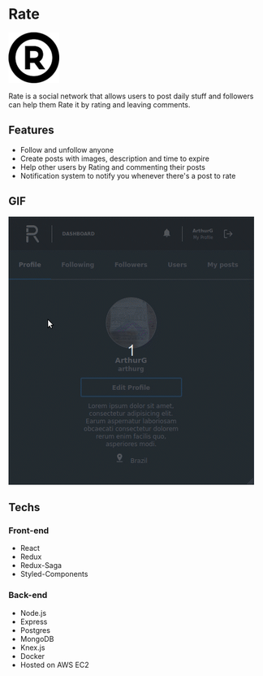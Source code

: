 # Rate
<img src="https://github.com/Arthurgallina1/Rate/blob/master/frontend/src/assets/marca-comercial.svg" alt="alt text" width="100" height="100">

Rate is a social network that allows users to post daily stuff and followers can help them Rate it by rating and leaving comments.

## Features

- Follow and unfollow anyone
- Create posts with images, description and time to expire
- Help other users by Rating and commenting their posts
- Notification system to notify you whenever there's a post to rate

## GIF
![](https://github.com/Arthurgallina1/Rate/blob/master/frontend/src/assets/rate2.gif)


## Techs

### Front-end
* React
* Redux
* Redux-Saga
* Styled-Components

### Back-end
* Node.js
* Express
* Postgres
* MongoDB
* Knex.js
* Docker
* Hosted on AWS EC2
